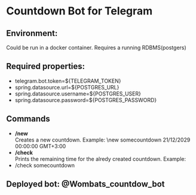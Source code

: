 # Countdown Bot for Telegram

## Environment:
  Could be run in a docker container. Requires a running RDBMS(postgers)
## Required properties:
-   telegram.bot.token=${TELEGRAM_TOKEN}
-   spring.datasource.url=${POSTGRES_URL}
-   spring.datasource.username=${POSTGRES_USER}
-   spring.datasource.password=${POSTGRES_PASSWORD}

## Commands
- **/new**
<br> Creates a new countdown.
Example: \new somecountdown 21/12/2029 00:00:00 GMT+3:00
- **/check**
<br> Prints the remaining time for the alredy created countdown.
Example:
- /check somecountdown

## Deployed bot: @Wombats_countdow_bot
